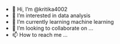 - 👋 Hi, I’m @kritika4002
- 👀 I’m interested in data analysis 
- 🌱 I’m currently learning machine learning 
- 💞️ I’m looking to collaborate on ...
- 📫 How to reach me ...

<!---
kritika4002/kritika4002 is a ✨ special ✨ repository because its `README.md` (this file) appears on your GitHub profile.
You can click the Preview link to take a look at your changes.
--->
